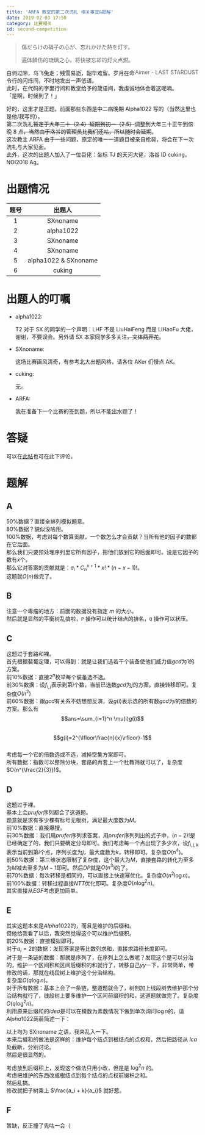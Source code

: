 ```yaml
---
title: 'ARFA 教堂的第二次洗礼 相关事宜&题解'
date: 2019-02-03 17:50
category: 比赛相关
id: second-competition
---
```

<style>
.lyric:hover, .lyric-from:hover {
  text-shadow: 0 0 1px #fff, 0 0 5px #fff, 0 0 3px #000;
  opacity: 0.5;
  transition: all 0.3s ease;
}
.lyric, .lyric-from {
    transition: all 0.3s ease;
}
</style>

<blockquote class="blockquote-center">
<p class="lyric">傷だらけの硝子の心が、忘れかけた熱を灯す。</p>
<p class="lyric">遍体鳞伤的琉璃之心，将快被忘却的灯火点燃。</p>
<span class="lyric-from" style="float: right; ">Aimer - LAST STARDUST</span>
</blockquote>

白驹过隙，乌飞兔走；残雪易逝，韶华难留。岁月在命令行的闪烁间，不时地发出一声低语。  
此时，在代码的字里行间和教堂给予的箴语间，我虔诚地体会着这呢喃。  
「是啊，时候到了！」
<!--more-->

好的，这里才是正题。前面那些东西是中二病晚期 Alpha1022 写的（当然这里也是他/我写的）。  
第二次洗礼~~暂定于大年三十（2.4）延期到初一（2.5）~~调整到大年三十正午到傍晚 8 点~~，当然由于洛谷的管理员比我们还咕，所以随时会延期~~。  
这次教主 ARFA 由于一些问题，原定的唯一一道题目被亲自枪毙，将会在下一次洗礼与大家见面。  
此外，这次的出题人加入了一位巨佬：坐标 TJ 的天河大佬，洛谷 ID cuking，NOI2018 Ag。

# 出题情况

|题号|出题人|
|:-:|:-:|
|1|SXnoname|
|2|alpha1022|
|3|SXnoname|
|4|SXnoname|
|5|alpha1022 & SXnoname|
|6|cuking|

# 出题人的叮嘱

- alpha1022:

  T2 对于 SX 的同学的一个声明：LHF 不是 LiuHaiFeng 而是 LiHaoFu 大佬，谢谢，不要误会。另外请 SX 本家同学多多关注~~，文体两开花~~。

- SXnoname:

  这场比赛画风清奇，有参考北大出题风格，请各位 AKer 们慢点 AK。

- cuking:

  无。

- ARFA:

  我在准备下一个比赛的签到题，所以不能出水题了！

# 答疑

可以在[此帖](https://www.luogu.org/discuss/show?postid=98312)也可在此下评论。

# 题解

## A
$50\%$数据？直接全排列模拟题意。  
$80 \%$数据？貌似没啥用。  
$100 \%$数据，考虑对每个数算贡献，一个数怎么才会贡献？当所有他的因子的数都在它后面。  
那么我们只要预处理序列里它所有因子，把他们放到它的后面即可。设是它因子的数有$x$个。  
那么它对答案的贡献就是：$a_i*C^{x+1}_n*x!*(n-x-1)!$。  
这题就$O(n)$做完了。

## B
注意一个毒瘤的地方：前面的数据没有指定 $m$ 的大小。  
然后就是显然的平衡树乱搞啦，`P` 操作可以统计结点的排名，`Q` 操作可以状压。

## C
这题过于套路和裸。  
首先根据裴蜀定理，可以得到：就是让我们选若干个装备使他们威力值$gcd$为$1$的方案。  
前$10 \%$数据：直接$2^n$枚举每个装备选不选。  
前$30 \%$数据：设$f_{i,j}$表示到第$i$个数，当前已选数$gcd$为$j$的方案。直接转移即可。复杂度$O(n^2)$  
前$60 \%$数据：跟$gcd$有关系不妨想想反演，设$g(i)$表示选的所有数$gcd$为$i$的倍数的方案。那么有$$ans=\sum_{i=1}^n \mu(i)g(i)$$  
$$g(i)=2^{\lfloor\frac{n}{x}\rfloor}-1$$  
考虑每一个它的倍数选或不选，减掉空集方案即可。  
所有数据：指数可以整除分块，套路的再套上一个杜教筛就可以了，复杂度$O(n^{\frac{2}{3}})$。

## D
这题过于裸。  
基本上会$prufer$序列都会了这道题。  
题意就是求有多少棵有标号无根树，满足最大度数为$M$。  
前$10 \%$数据：直接爆搜。  
前$30 \%$数据：我们用$prufer$序列求答案，用$prufer$序列列出的式子中，$(n-2)!$是已经确定了的，我们只要确定分母即可。我们考虑每一个点出现了多少次，设$f_{i,j,k}$表示当前到第$i$个点，序列长度为$j$，最大度数为$k$，转移即可。复杂度$O(n^4)$。  
前$50 \%$数据：第三维状态限制了复杂度，这个最大为$M$，直接套路的转化为至多为$M$减去至多为$M-1$即可。然后$DP$就是$O(n^3)$的了。  
前$70 \%$数据：每次转移是相同的，可以直接上快速幂优化。复杂度$O(n^2 \log n)$。  
前$100 \%$数据：转移过程直接$NTT$优化即可。复杂度$O(n \log^2 n)$。  
其实直接从$EGF$考虑更加简单。

## E
其实这题本来是$Alpha1022$的，而且是维护的后缀和。  
但他给我看了以后，我突然觉得这个可以维护后缀积。  
前$20 \%$数据：直接模拟即可。  
对于$a_i=2$的数据：发现答案是等比数列求和，直接求路径长度即可。  
对于是一条链的数据：那就是序列了，在序列上怎么做呢？发现这个是可以分治的，维护一个区间积和区间后缀积的和就行了，转移自己$yy$一下，非常简单，带修改的话，那就在线段树上维护这个分治结构。  
复杂度$O(q \log n)$。  
对于所有数据：基本上会了一条链，整道题就会了，树剖加上线段树去维护那个分治结构就行了，线段树上要多维护一个区间前缀积的和，这道题就做完了。复杂度$O(q \log^2 n)$。  
利用原来后缀和的$idea$是可以在模数为素数情况下做到单次询问$\log n$的，请$Alpha1022$蒟蒻简述一下：

以上均为 SXnoname 之语，我来乱入一下。  
本来后缀和的做法是这样的：维护每个结点到根结点的点权和，然后把路径从 $lca$ 处截断，分别讨论。  
然后是很显然的。

考虑放到后缀积上，发现这个做法只用小改，但是是 $\log^2 n$ 的。  
考虑把维护的东西改成根结点到每个结点的点权前缀积之和。  
然后乱搞。  
修改就把子树乘上 $\frac{a_i + k}{a_i}$ 就好惹。

## F
暂缺，反正撞了先咕一会（
